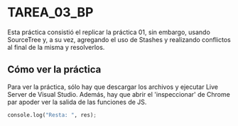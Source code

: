 # TAREA_03_BP
Esta práctica consistió el replicar la práctica 01, sin embargo, usando SourceTree y, a su vez, agregando el uso de Stashes y realizando conflictos al final de la misma y resolverlos.

## Cómo ver la práctica
Para ver la práctica, sólo hay que descargar los archivos y ejecutar Live Server de Visual Studio. Además, hay que abrir el 'inspeccionar' de Chrome par apoder ver la salida de las funciones de JS.

```python
console.log("Resta: ", res);
```
